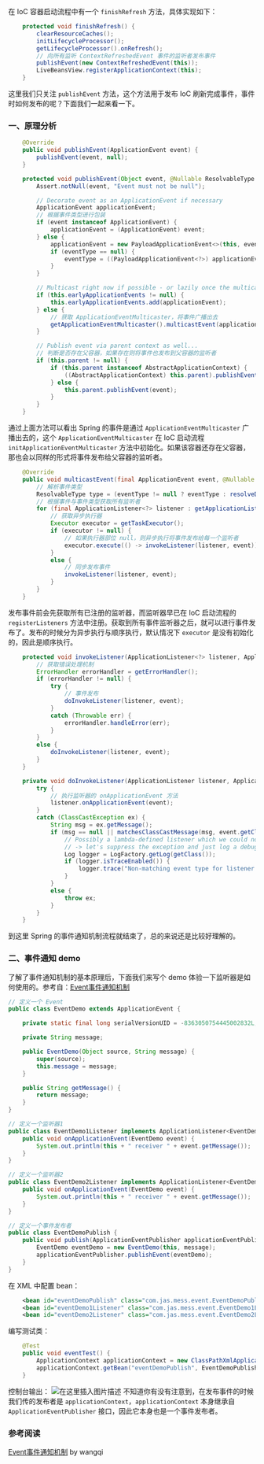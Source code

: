 在 IoC 容器启动流程中有一个 `finishRefresh` 方法，具体实现如下：

```java
	protected void finishRefresh() {
		clearResourceCaches();
		initLifecycleProcessor();
		getLifecycleProcessor().onRefresh();
		// 向所有监听 ContextRefreshedEvent 事件的监听者发布事件
		publishEvent(new ContextRefreshedEvent(this));
		LiveBeansView.registerApplicationContext(this);
	}
```

这里我们只关注 `publishEvent` 方法，这个方法用于发布 IoC 刷新完成事件，事件时如何发布的呢？下面我们一起来看一下。

### 一、原理分析

```java
	@Override
	public void publishEvent(ApplicationEvent event) {
		publishEvent(event, null);
	}

	protected void publishEvent(Object event, @Nullable ResolvableType eventType) {
		Assert.notNull(event, "Event must not be null");

		// Decorate event as an ApplicationEvent if necessary
		ApplicationEvent applicationEvent;
		// 根据事件类型进行包装
		if (event instanceof ApplicationEvent) {
			applicationEvent = (ApplicationEvent) event;
		} else {
			applicationEvent = new PayloadApplicationEvent<>(this, event);
			if (eventType == null) {
				eventType = ((PayloadApplicationEvent<?>) applicationEvent).getResolvableType();
			}
		}

		// Multicast right now if possible - or lazily once the multicaster is initialized
		if (this.earlyApplicationEvents != null) {
			this.earlyApplicationEvents.add(applicationEvent);
		} else {
			// 获取 ApplicationEventMulticaster，将事件广播出去
			getApplicationEventMulticaster().multicastEvent(applicationEvent, eventType);
		}

		// Publish event via parent context as well...
		// 判断是否存在父容器，如果存在则将事件也发布到父容器的监听者
		if (this.parent != null) {
			if (this.parent instanceof AbstractApplicationContext) {
				((AbstractApplicationContext) this.parent).publishEvent(event, eventType);
			} else {
				this.parent.publishEvent(event);
			}
		}
	}
```

通过上面方法可以看出 Spring 的事件是通过 `ApplicationEventMulticaster` 广播出去的，这个 `ApplicationEventMulticaster` 在 IoC 启动流程 `initApplicationEventMulticaster` 方法中初始化。如果该容器还存在父容器，那也会以同样的形式将事件发布给父容器的监听者。

```java
	@Override
	public void multicastEvent(final ApplicationEvent event, @Nullable ResolvableType eventType) {
		// 解析事件类型
		ResolvableType type = (eventType != null ? eventType : resolveDefaultEventType(event));
		// 根据事件与事件类型获取所有监听者
		for (final ApplicationListener<?> listener : getApplicationListeners(event, type)) {
			// 获取异步执行器
			Executor executor = getTaskExecutor();
			if (executor != null) {
				// 如果执行器部位 null，则异步执行将事件发布给每一个监听者
				executor.execute(() -> invokeListener(listener, event));
			}
			else {
				// 同步发布事件
				invokeListener(listener, event);
			}
		}
	}
```

发布事件前会先获取所有已注册的监听器，而监听器早已在 IoC 启动流程的 `registerListeners` 方法中注册。获取到所有事件监听器之后，就可以进行事件发布了。发布的时候分为异步执行与顺序执行，默认情况下 `executor` 是没有初始化的，因此是顺序执行。

```java
	protected void invokeListener(ApplicationListener<?> listener, ApplicationEvent event) {
		// 获取错误处理机制
		ErrorHandler errorHandler = getErrorHandler();
		if (errorHandler != null) {
			try {
				// 事件发布
				doInvokeListener(listener, event);
			}
			catch (Throwable err) {
				errorHandler.handleError(err);
			}
		}
		else {
			doInvokeListener(listener, event);
		}
	}

	private void doInvokeListener(ApplicationListener listener, ApplicationEvent event) {
		try {
			// 执行监听器的 onApplicationEvent 方法
			listener.onApplicationEvent(event);
		}
		catch (ClassCastException ex) {
			String msg = ex.getMessage();
			if (msg == null || matchesClassCastMessage(msg, event.getClass())) {
				// Possibly a lambda-defined listener which we could not resolve the generic event type for
				// -> let's suppress the exception and just log a debug message.
				Log logger = LogFactory.getLog(getClass());
				if (logger.isTraceEnabled()) {
					logger.trace("Non-matching event type for listener: " + listener, ex);
				}
			}
			else {
				throw ex;
			}
		}
	}
```

到这里 Spring 的事件通知机制流程就结束了，总的来说还是比较好理解的。

### 二、事件通知 demo

了解了事件通知机制的基本原理后，下面我们来写个 demo 体验一下监听器是如何使用的。参考自：[Event事件通知机制](https://blog.wangqi.love/articles/Java/Spring%20Event%E4%BA%8B%E4%BB%B6%E9%80%9A%E7%9F%A5%E6%9C%BA%E5%88%B6.html)

```java
// 定义一个 Event
public class EventDemo extends ApplicationEvent {

    private static final long serialVersionUID = -8363050754445002832L;

    private String message;

    public EventDemo(Object source, String message) {
        super(source);
        this.message = message;
    }

    public String getMessage() {
        return message;
    }
}

// 定义一个监听器1
public class EventDemo1Listener implements ApplicationListener<EventDemo> {
    public void onApplicationEvent(EventDemo event) {
        System.out.println(this + " receiver " + event.getMessage());
    }
}

// 定义一个监听器2
public class EventDemo2Listener implements ApplicationListener<EventDemo> {
    public void onApplicationEvent(EventDemo event) {
        System.out.println(this + " receiver " + event.getMessage());
    }
}

// 定义一个事件发布者
public class EventDemoPublish {
    public void publish(ApplicationEventPublisher applicationEventPublisher, String message) {
        EventDemo eventDemo = new EventDemo(this, message);
        applicationEventPublisher.publishEvent(eventDemo);
    }
}
```

在 XML 中配置 bean：

```xml
    <bean id="eventDemoPublish" class="com.jas.mess.event.EventDemoPublish"/>
    <bean id="eventDemo1Listener" class="com.jas.mess.event.EventDemo1Listener"/>
    <bean id="eventDemo2Listener" class="com.jas.mess.event.EventDemo2Listener"/>
```

编写测试类：

```java
    @Test
    public void eventTest() {
        ApplicationContext applicationContext = new ClassPathXmlApplicationContext(configLocation);
        applicationContext.getBean("eventDemoPublish", EventDemoPublish.class).publish(applicationContext, "hello world");
    }
```

控制台输出：
![在这里插入图片描述](https://img-blog.csdnimg.cn/20200314193923965.png)
不知道你有没有注意到，在发布事件的时候我们传的发布者是 `applicationContext`，`applicationContext` 本身继承自 `ApplicationEventPublisher` 接口，因此它本身也是一个事件发布者。


### 参考阅读

[Event事件通知机制](https://blog.wangqi.love/articles/Java/Spring%20Event%E4%BA%8B%E4%BB%B6%E9%80%9A%E7%9F%A5%E6%9C%BA%E5%88%B6.html) by wangqi